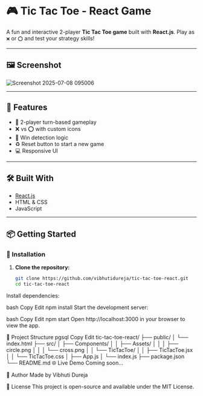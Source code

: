 # 🎮 Tic Tac Toe - React Game

A fun and interactive 2-player **Tic Tac Toe game** built with **React.js**. Play as `❌` or `⭕` and test your strategy skills!

---

## 🖼️ Screenshot

![Screenshot 2025-07-08 095006](https://github.com/user-attachments/assets/fb78daa3-9ef4-4602-a236-70545911b63d)


---

## 🚀 Features

- 🔁 2-player turn-based gameplay
- ❌ vs ⭕ with custom icons
- 🧠 Win detection logic
- ♻️ Reset button to start a new game
- 💻 Responsive UI

---

## 🛠️ Built With

- [React.js](https://reactjs.org/)
- HTML & CSS
- JavaScript

---

## 📦 Getting Started

### 🔧 Installation

1. **Clone the repository:**

   ```bash
   git clone https://github.com/vibhutidureja/tic-tac-toe-react.git
   cd tic-tac-toe-react
Install dependencies:

bash
Copy
Edit
npm install
Start the development server:

bash
Copy
Edit
npm start
Open http://localhost:3000 in your browser to view the app.

📁 Project Structure
pgsql
Copy
Edit
tic-tac-toe-react/
├── public/
│   └── index.html
├── src/
│   ├── Components/
│   │   ├── Assets/
│   │   │   ├── circle.png
│   │   │   └── cross.png
│   │   └── TicTacToe/
│   │       ├── TicTacToe.jsx
│   │       └── TicTacToe.css
│   ├── App.js
│   └── index.js
├── package.json
└── README.md
🌐 Live Demo
Coming soon...

🙌 Author
Made by Vibhuti Dureja

📜 License
This project is open-source and available under the MIT License.

